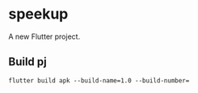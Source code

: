 # speekup

A new Flutter project.

## Build pj
```flutter build apk --build-name=1.0 --build-number=```
